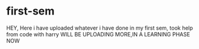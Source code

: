 # first-sem
HEY,
Here i have uploaded whatever i have done in my first sem, took help from code with harry
WILL BE UPLOADING MORE,IN A LEARNING PHASE NOW
